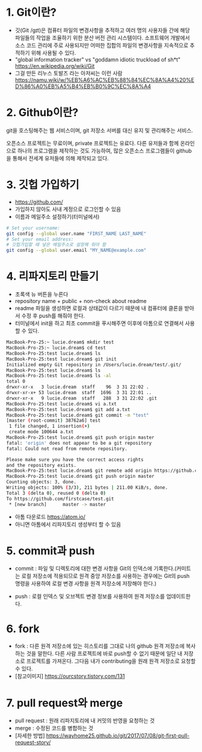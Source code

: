 # 1. Git이란?
- 깃(Git /ɡɪt)은 컴퓨터 파일의 변경사항을 추적하고 여러 명의 사용자들 간에 해당 파일들의 작업을 조율하기 위한 분산 버전 관리 시스템이다. 소프트웨어 개발에서 소스 코드 관리에 주로 사용되지만 어떠한 집합의 파일의 변경사항을 지속적으로 추적하기 위해 사용될 수 있다.
- "global information tracker" vs "goddamn idiotic truckload of sh*t"
https://en.wikipedia.org/wiki/Git
- 그걸 만든 리누스 토발즈 라는 아저씨는 이런 사람 https://namu.wiki/w/%EB%A6%AC%EB%88%84%EC%8A%A4%20%ED%86%A0%EB%A5%B4%EB%B0%9C%EC%8A%A4

# 2. Github이란?
git을 호스팅해주는 웹 서비스이며,  git 저장소 서버를 대신 유지 및 관리해주는 서비스.

오픈소스 프로젝트는 무료이며, private 프로젝트는 유료다.
다른 유저들과 함께 온라인으로 하나의 프로그램을 제작하는 것도 가능하여,
많은 오픈소스 프로그램들이 github을 통해서 전세계 유저들에 의해 제작되고 있다.

# 3. 깃헙 가입하기
- https://github.com/
- 가입하지 않아도 사내 계정으로 로그인할 수 있음
- 이름과 메일주소 설정하기(터미널에서)
```bash
# Set your username:
git config --global user.name "FIRST_NAME LAST_NAME"
# Set your email address:
# 깃헙가입할 때 넣은 메일주소로 설정해 줘야 함
git config --global user.email "MY_NAME@example.com"
```

# 4. 리파지토리 만들기
- 초록색 뉴 버튼을 누른다
- repository name + public + non-check about readme
- readme 파일을 생성하면 로컬과 상태값이 다르기 때문에 내 컴퓨터에 클론을 받아서 수정 후 push를 해줘야 한다.
- 터미널에서 init을 하고 최초 commit을 푸시해주면 이후에 아톰으로 연결해서 사용할 수 있다.
```bash
MacBook-Pro-25:~ lucie.dream$ mkdir test
MacBook-Pro-25:~ lucie.dream$ cd test
MacBook-Pro-25:test lucie.dream$ ls
MacBook-Pro-25:test lucie.dream$ git init
Initialized empty Git repository in /Users/lucie.dream/test/.git/
MacBook-Pro-25:test lucie.dream$ ls
MacBook-Pro-25:test lucie.dream$ ls -al
total 0
drwxr-xr-x   3 lucie.dream  staff    96  3 31 22:02 .
drwxr-xr-x+ 53 lucie.dream  staff  1696  3 31 22:01 ..
drwxr-xr-x   9 lucie.dream  staff   288  3 31 22:02 .git
MacBook-Pro-25:test lucie.dream$ vi a.txt
MacBook-Pro-25:test lucie.dream$ git add a.txt
MacBook-Pro-25:test lucie.dream$ git commit -m "test"
[master (root-commit) 38762a6] test
 1 file changed, 1 insertion(+)
 create mode 100644 a.txt
MacBook-Pro-25:test lucie.dream$ git push origin master
fatal: 'origin' does not appear to be a git repository
fatal: Could not read from remote repository.

Please make sure you have the correct access rights
and the repository exists.
MacBook-Pro-25:test lucie.dream$ git remote add origin https://github.com/firstcase/test.git
MacBook-Pro-25:test lucie.dream$ git push origin master
Counting objects: 3, done.
Writing objects: 100% (3/3), 211 bytes | 211.00 KiB/s, done.
Total 3 (delta 0), reused 0 (delta 0)
To https://github.com/firstcase/test.git
 * [new branch]      master -> master
```
- 아톰 다운로드 https://atom.io/
- 아니면 아톰에서 리파지토리 생성부터 할 수 있음

# 5. commit과 push
- commit : 파일 및 디렉토리에 대한 변경 사항을 Git의 인덱스에 기록한다.(커미트는 로컬 저장소에 적용되므로 원격 중앙 저장소를 사용하는 경우에는 Git의 push 명령을 사용하여 로컬 변경 사항을 원격 저장소에 저장해야 한다.)

- push : 로컬 인덱스 및 오브젝트 변경 정보를 사용하여 원격 저장소를 업데이트한다.

# 6. fork
- fork : 다른 원격 저장소에 있는 히스토리를 그대로 나의 github 원격 저장소에 복사하는 것을 말한다. 다른 사람 프로젝트에 바로 push할 수 없기 때문에 일단 내 저장소로 프로젝트를 가져온다. 그다음 내가 contributing을 원래 원격 저장소로 요청할 수 있다.
- [참고이미지] https://ourcstory.tistory.com/131

# 7. pull request와 merge
- pull request : 원래 리파지토리에 내 커밋의 반영을 요청하는 것
- merge : 수정된 코드를 병합하는 것
- [자세한 방법] https://wayhome25.github.io/git/2017/07/08/git-first-pull-request-story/

